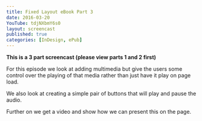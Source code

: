 ```yaml
---
title: Fixed Layout eBook Part 3
date: 2016-03-20
YouTube: tdjNXbmY6s0
layout: screencast
published: true
categories: [InDesign, ePub]
---
```

**This is a 3 part screencast (please view parts 1 and 2 first)**

For this episode we look at adding multimedia but give the users some control over the playing of that media rather than just have it play on page load.

We also look at creating a simple pair of buttons that will play and pause the audio.

Further on we get a video and show how we can present this on the page.
